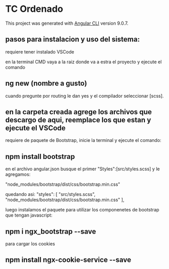# TC Ordenado

This project was generated with [Angular CLI](https://github.com/angular/angular-cli) version 9.0.7.

## pasos para instalacion y uso del sistema:

requiere tener instalado VSCode

en la terminal CMD vaya a la raiz donde va a estra el proyecto y ejecute el comando

## ng new (nombre a gusto) 

cuando pregunte por routing le dan yes
 y el compilador seleccionar [scss].

## en la carpeta creada agrege los archivos que descargo de aqui, reemplace los que estan y ejecute el VSCode

requiere de paquete de Bootstrap, inicie la terminal y ejecute el comando:

## npm install bootstrap

en el archivo  angular.json busque el primer "Styles":[src/styles.scss] y le agregamos:

"node_modules/bootstrap/dist/css/bootstrap.min.css"

quedando asi:
"styles": [
       "src/styles.scss",
        "node_modules/bootstrap/dist/css/bootstrap.min.css"
],

luego instalamos el paquete para utilizar los componenetes de bootstrap que tengan javascript:

## npm i ngx_bootstrap --save

para cargar los cookies

##  npm install ngx-cookie-service --save






